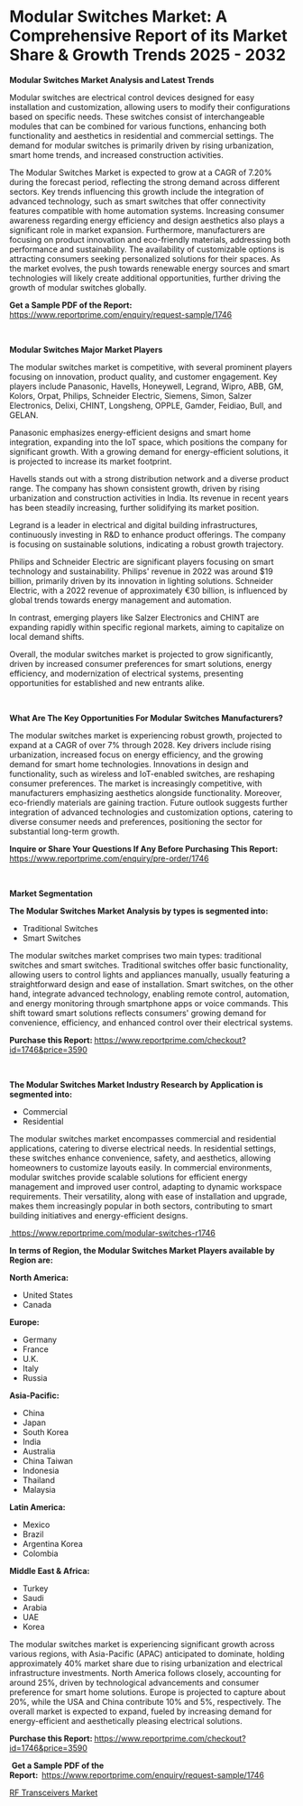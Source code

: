 <p><h1>Modular Switches Market: A Comprehensive Report of its Market Share & Growth Trends 2025 - 2032</h1></p><p><strong>Modular Switches Market Analysis and Latest Trends</strong></p>
<p><p>Modular switches are electrical control devices designed for easy installation and customization, allowing users to modify their configurations based on specific needs. These switches consist of interchangeable modules that can be combined for various functions, enhancing both functionality and aesthetics in residential and commercial settings. The demand for modular switches is primarily driven by rising urbanization, smart home trends, and increased construction activities.</p><p>The Modular Switches Market is expected to grow at a CAGR of 7.20% during the forecast period, reflecting the strong demand across different sectors. Key trends influencing this growth include the integration of advanced technology, such as smart switches that offer connectivity features compatible with home automation systems. Increasing consumer awareness regarding energy efficiency and design aesthetics also plays a significant role in market expansion. Furthermore, manufacturers are focusing on product innovation and eco-friendly materials, addressing both performance and sustainability. The availability of customizable options is attracting consumers seeking personalized solutions for their spaces. As the market evolves, the push towards renewable energy sources and smart technologies will likely create additional opportunities, further driving the growth of modular switches globally.</p></p>
<p><strong>Get a Sample PDF of the Report:&nbsp;</strong> <a href="https://www.reportprime.com/enquiry/request-sample/1746?utm_campaign=3525&utm_medium=2&utm_source=Github&utm_content=ia&utm_term=18032025&utm_id=modular-switches">https://www.reportprime.com/enquiry/request-sample/1746</a></p>
<p>&nbsp;</p>
<p><strong>Modular Switches Major Market Players</strong></p>
<p><p>The modular switches market is competitive, with several prominent players focusing on innovation, product quality, and customer engagement. Key players include Panasonic, Havells, Honeywell, Legrand, Wipro, ABB, GM, Kolors, Orpat, Philips, Schneider Electric, Siemens, Simon, Salzer Electronics, Delixi, CHINT, Longsheng, OPPLE, Gamder, Feidiao, Bull, and GELAN.</p><p>Panasonic emphasizes energy-efficient designs and smart home integration, expanding into the IoT space, which positions the company for significant growth. With a growing demand for energy-efficient solutions, it is projected to increase its market footprint.</p><p>Havells stands out with a strong distribution network and a diverse product range. The company has shown consistent growth, driven by rising urbanization and construction activities in India. Its revenue in recent years has been steadily increasing, further solidifying its market position.</p><p>Legrand is a leader in electrical and digital building infrastructures, continuously investing in R&D to enhance product offerings. The company is focusing on sustainable solutions, indicating a robust growth trajectory.</p><p>Philips and Schneider Electric are significant players focusing on smart technology and sustainability. Philips' revenue in 2022 was around $19 billion, primarily driven by its innovation in lighting solutions. Schneider Electric, with a 2022 revenue of approximately €30 billion, is influenced by global trends towards energy management and automation.</p><p>In contrast, emerging players like Salzer Electronics and CHINT are expanding rapidly within specific regional markets, aiming to capitalize on local demand shifts.</p><p>Overall, the modular switches market is projected to grow significantly, driven by increased consumer preferences for smart solutions, energy efficiency, and modernization of electrical systems, presenting opportunities for established and new entrants alike.</p></p>
<p>&nbsp;</p>
<p><strong>What Are The Key Opportunities For Modular Switches Manufacturers?</strong></p>
<p><p>The modular switches market is experiencing robust growth, projected to expand at a CAGR of over 7% through 2028. Key drivers include rising urbanization, increased focus on energy efficiency, and the growing demand for smart home technologies. Innovations in design and functionality, such as wireless and IoT-enabled switches, are reshaping consumer preferences. The market is increasingly competitive, with manufacturers emphasizing aesthetics alongside functionality. Moreover, eco-friendly materials are gaining traction. Future outlook suggests further integration of advanced technologies and customization options, catering to diverse consumer needs and preferences, positioning the sector for substantial long-term growth.</p></p>
<p><strong>Inquire or Share Your Questions If Any Before Purchasing This Report:</strong> <a href="https://www.reportprime.com/enquiry/pre-order/1746?utm_campaign=3525&utm_medium=2&utm_source=Github&utm_content=ia&utm_term=18032025&utm_id=modular-switches">https://www.reportprime.com/enquiry/pre-order/1746</a></p>
<p>&nbsp;</p>
<p><strong>Market Segmentation</strong></p>
<p><strong>The Modular Switches Market Analysis by types is segmented into:</strong></p>
<p><ul><li>Traditional Switches</li><li>Smart Switches</li></ul></p>
<p><p>The modular switches market comprises two main types: traditional switches and smart switches. Traditional switches offer basic functionality, allowing users to control lights and appliances manually, usually featuring a straightforward design and ease of installation. Smart switches, on the other hand, integrate advanced technology, enabling remote control, automation, and energy monitoring through smartphone apps or voice commands. This shift toward smart solutions reflects consumers' growing demand for convenience, efficiency, and enhanced control over their electrical systems.</p></p>
<p><strong>Purchase this Report:&nbsp;</strong><a href="https://www.reportprime.com/checkout?id=1746&price=3590&utm_campaign=3525&utm_medium=2&utm_source=Github&utm_content=ia&utm_term=18032025&utm_id=modular-switches">https://www.reportprime.com/checkout?id=1746&price=3590</a></p>
<p>&nbsp;</p>
<p><strong>The Modular Switches Market Industry Research by Application is segmented into:</strong></p>
<p><ul><li>Commercial</li><li>Residential</li></ul></p>
<p><p>The modular switches market encompasses commercial and residential applications, catering to diverse electrical needs. In residential settings, these switches enhance convenience, safety, and aesthetics, allowing homeowners to customize layouts easily. In commercial environments, modular switches provide scalable solutions for efficient energy management and improved user control, adapting to dynamic workspace requirements. Their versatility, along with ease of installation and upgrade, makes them increasingly popular in both sectors, contributing to smart building initiatives and energy-efficient designs.</p></p>
<p><a href="https://www.reportprime.com/modular-switches-r1746?utm_campaign=3525&utm_medium=2&utm_source=Github&utm_content=ia&utm_term=18032025&utm_id=modular-switches">&nbsp;https://www.reportprime.com/modular-switches-r1746</a></p>
<p><strong>In terms of Region, the Modular Switches Market Players available by Region are:</strong></p>
<p>
    <p> <strong> North America: </strong>
        <ul>
            <li>United States</li>
            <li>Canada</li>
        </ul>
        </p> 
    <p> <strong> Europe: </strong>
        <ul>
            <li>Germany</li>
            <li>France</li>
            <li>U.K.</li>
            <li>Italy</li>
            <li>Russia</li>
        </ul>
        </p> 
    <p> <strong> Asia-Pacific: </strong>
        <ul>
            <li>China</li>
            <li>Japan</li>
            <li>South Korea</li>
            <li>India</li>
            <li>Australia</li>
            <li>China Taiwan</li>
            <li>Indonesia</li>
            <li>Thailand</li>
            <li>Malaysia</li>
        </ul>
        </p> 
    <p> <strong> Latin America: </strong>
        <ul>
            <li>Mexico</li>
            <li>Brazil</li>
            <li>Argentina Korea</li>
            <li>Colombia</li>
        </ul>
        </p> 
    <p> <strong> Middle East & Africa: </strong>
        <ul>
            <li>Turkey</li>
            <li>Saudi</li>
            <li>Arabia</li>
            <li>UAE</li>
            <li>Korea</li>
        </ul>
    </p>
    </p>
<p><p>The modular switches market is experiencing significant growth across various regions, with Asia-Pacific (APAC) anticipated to dominate, holding approximately 40% market share due to rising urbanization and electrical infrastructure investments. North America follows closely, accounting for around 25%, driven by technological advancements and consumer preference for smart home solutions. Europe is projected to capture about 20%, while the USA and China contribute 10% and 5%, respectively. The overall market is expected to expand, fueled by increasing demand for energy-efficient and aesthetically pleasing electrical solutions.</p></p>
<p><strong>Purchase this Report: </strong><a href="https://www.reportprime.com/checkout?id=1746&price=3590&utm_campaign=3525&utm_medium=2&utm_source=Github&utm_content=ia&utm_term=18032025&utm_id=modular-switches">https://www.reportprime.com/checkout?id=1746&price=3590</a></p>
<p>&nbsp;<strong>Get a Sample PDF of the Report:&nbsp;&nbsp;</strong><a href="https://www.reportprime.com/enquiry/request-sample/1746?utm_campaign=3525&utm_medium=2&utm_source=Github&utm_content=ia&utm_term=18032025&utm_id=modular-switches">https://www.reportprime.com/enquiry/request-sample/1746</a></p>
<p><strong></strong></p>
<p><p><a href="https://github.com/fallalenoswG/Market-Research-Report-List-1/blob/main/rf-transceivers-market.md?utm_campaign=3525&utm_medium=2&utm_source=Github&utm_content=ia&utm_term=18032025&utm_id=modular-switches">RF Transceivers Market</a></p></p>